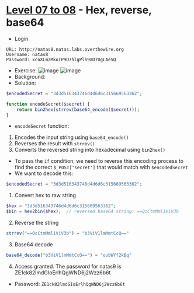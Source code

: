 # [Level 07 to 08](https://overthewire.org/wargames/natas/natas8.html) - Hex, reverse, base64

- Login
```
URL: http://natas8.natas.labs.overthewire.org
Username: natas8
Password: xcoXLmzMkoIP9D7hlgPlh9XD7OgLAe5Q
```
- Exercise:
![image](https://github.com/user-attachments/assets/0dc6ff34-dea9-4fe6-aacd-4d26835758fd)
![image](https://github.com/user-attachments/assets/8fa99854-014b-43ce-9597-f44713e7e2a2)
- Background:
- Solution:

```php
$encodedSecret = "3d3d516343746d4d6d6c315669563362";

function encodeSecret($secret) {
    return bin2hex(strrev(base64_encode($secret)));
}
```
  - `encodeSecret` function:
   1. Encodes the input string using `base64_encode()`
   2. Reverses the result with `strrev()`
   3. Converts the reversed string into hexadecimal using `bin2hex()`
 - To pass the `if` condition, we need to reverse this encoding process to find the correct `$_POST['secret']` that would match with `$encodedSecret`
 - We want to decode this:

```php
$encodedSecret = "3d3d516343746d4d6d6c315669563362";
```
 1. Convert hex to raw string

```php
$hex = "3d3d516343746d4d6d6c315669563362";
$bin = hex2bin($hex);  // reversed base64 string: ==QcCtmMml1ViV3b
```

 2. Reverse the string

```php
strrev("==QcCtmMml1ViV3b") = "b3ViV1lmMmtCcQ=="
```

 3. Base64 decode

```php
base64_decode("b3ViV1lmMmtCcQ==") = "oubWYf2kBq"
```

4. Access granted. The password for natas9 is ZE1ck82lmdGIoErlhQgWND6j2Wzz6b6t
- Password: `ZE1ck82lmdGIoErlhQgWND6j2Wzz6b6t`
